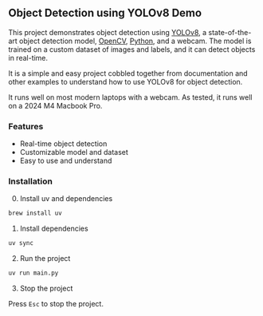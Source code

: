 ## Object Detection using YOLOv8 Demo

This project demonstrates object detection using [YOLOv8](https://github.com/ultralytics/ultralytics), a state-of-the-art object detection model, [OpenCV](https://opencv.org/), [Python](https://www.python.org/), and a webcam.
The model is trained on a custom dataset of images and labels, and it can detect objects in real-time.

It is a simple and easy project cobbled together from documentation and other examples to understand how to use YOLOv8 for object detection.

It runs well on most modern laptops with a webcam. As tested, it runs well on a 2024 M4 Macbook Pro.

### Features

- Real-time object detection
- Customizable model and dataset
- Easy to use and understand

### Installation

0. Install uv and dependencies

```bash
brew install uv
```

1. Install dependencies

```bash
uv sync
```

2. Run the project

```bash
uv run main.py
```

3. Stop the project

Press `Esc` to stop the project.
